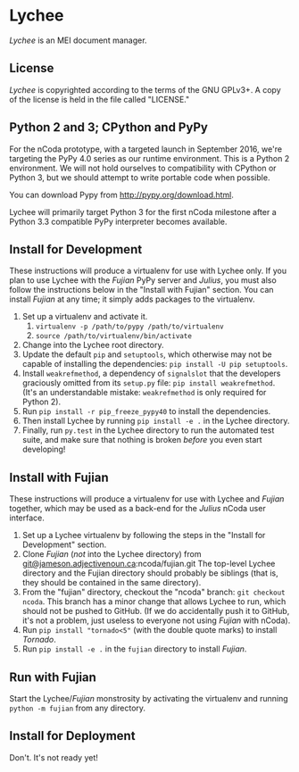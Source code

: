 # Lychee

*Lychee* is an MEI document manager.

## License

*Lychee* is copyrighted according to the terms of the GNU GPLv3+. A copy of the license is held in
the file called "LICENSE."

## Python 2 and 3; CPython and PyPy

For the nCoda prototype, with a targeted launch in September 2016, we're targeting the PyPy 4.0
series as our runtime environment. This is a Python 2 environment. We will not hold ourselves to
compatibility with CPython or Python 3, but we should attempt to write portable code when possible.

You can download Pypy from http://pypy.org/download.html.

Lychee will primarily target Python 3 for the first nCoda milestone after a Python 3.3 compatible
PyPy interpreter becomes available.

## Install for Development

These instructions will produce a virtualenv for use with Lychee only. If you plan to use Lychee
with the *Fujian* PyPy server and *Julius*, you must also follow the instructions below in the
"Install with Fujian" section. You can install *Fujian* at any time; it simply adds packages to the
virtualenv.

1. Set up a virtualenv and activate it.
    1. ``virtualenv -p /path/to/pypy /path/to/virtualenv``
    1. ``source /path/to/virtualenv/bin/activate``
1. Change into the Lychee root directory.
1. Update the default ``pip`` and ``setuptools``, which otherwise may not be capable of installing
   the dependencies: ``pip install -U pip setuptools``.
1. Install ``weakrefmethod``, a dependency of ``signalslot`` that the developers graciously omitted
   from its ``setup.py`` file: ``pip install weakrefmethod``. (It's an understandable mistake:
   ``weakrefmethod`` is only required for Python 2).
1. Run ``pip install -r pip_freeze_pypy40`` to install the dependencies.
1. Then install Lychee by running ``pip install -e .`` in the Lychee directory.
1. Finally, run ``py.test`` in the Lychee directory to run the automated test suite, and make
   sure that nothing is broken *before* you even start developing!

## Install with Fujian

These instructions will produce a virtualenv for use with Lychee and *Fujian* together, which may
be used as a back-end for the *Julius* nCoda user interface.

1. Set up a Lychee virtualenv by following the steps in the "Install for Development" section.
1. Clone *Fujian* (*not* into the Lychee directory) from git@jameson.adjectivenoun.ca:ncoda/fujian.git
   The top-level Lychee directory and the Fujian directory should probably be siblings (that is,
   they should be contained in the same directory).
1. From the "fujian" directory, checkout the "ncoda" branch: ``git checkout ncoda``. This branch
   has a minor change that allows Lychee to run, which should not be pushed to GitHub. (If we do
   accidentally push it to GitHub, it's not a problem, just useless to everyone not using
   *Fujian* with nCoda).
1. Run ``pip install "tornado<5"`` (with the double quote marks) to install *Tornado*.
1. Run ``pip install -e .`` in the ``fujian`` directory to install *Fujian*.

## Run with Fujian

Start the Lychee/*Fujian* monstrosity by activating the virtualenv and running ``python -m fujian``
from any directory.

## Install for Deployment

Don't. It's not ready yet!
